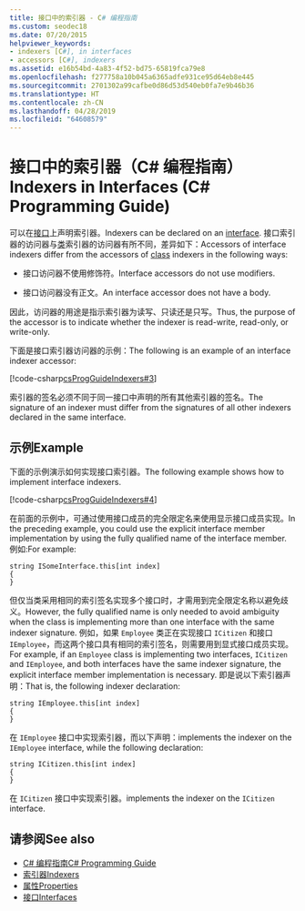 ```yaml
---
title: 接口中的索引器 - C# 编程指南
ms.custom: seodec18
ms.date: 07/20/2015
helpviewer_keywords:
- indexers [C#], in interfaces
- accessors [C#], indexers
ms.assetid: e16b54bd-4a83-4f52-bd75-65819fca79e8
ms.openlocfilehash: f277758a10b045a6365adfe931ce95d64eb8e445
ms.sourcegitcommit: 2701302a99cafbe0d86d53d540eb0fa7e9b46b36
ms.translationtype: HT
ms.contentlocale: zh-CN
ms.lasthandoff: 04/28/2019
ms.locfileid: "64608579"
---
```

# <a name="indexers-in-interfaces-c-programming-guide"></a><span data-ttu-id="e0654-102">接口中的索引器（C# 编程指南）</span><span class="sxs-lookup"><span data-stu-id="e0654-102">Indexers in Interfaces (C# Programming Guide)</span></span>
<span data-ttu-id="e0654-103">可以在[接口](../../../csharp/language-reference/keywords/interface.md)上声明索引器。</span><span class="sxs-lookup"><span data-stu-id="e0654-103">Indexers can be declared on an [interface](../../../csharp/language-reference/keywords/interface.md).</span></span> <span data-ttu-id="e0654-104">接口索引器的访问器与[类](../../../csharp/language-reference/keywords/class.md)索引器的访问器有所不同，差异如下：</span><span class="sxs-lookup"><span data-stu-id="e0654-104">Accessors of interface indexers differ from the accessors of [class](../../../csharp/language-reference/keywords/class.md) indexers in the following ways:</span></span>  
  
- <span data-ttu-id="e0654-105">接口访问器不使用修饰符。</span><span class="sxs-lookup"><span data-stu-id="e0654-105">Interface accessors do not use modifiers.</span></span>  
  
- <span data-ttu-id="e0654-106">接口访问器没有正文。</span><span class="sxs-lookup"><span data-stu-id="e0654-106">An interface accessor does not have a body.</span></span>  
  
 <span data-ttu-id="e0654-107">因此，访问器的用途是指示索引器为读写、只读还是只写。</span><span class="sxs-lookup"><span data-stu-id="e0654-107">Thus, the purpose of the accessor is to indicate whether the indexer is read-write, read-only, or write-only.</span></span>  
  
 <span data-ttu-id="e0654-108">下面是接口索引器访问器的示例：</span><span class="sxs-lookup"><span data-stu-id="e0654-108">The following is an example of an interface indexer accessor:</span></span>  
  
 [!code-csharp[csProgGuideIndexers#3](~/samples/snippets/csharp/VS_Snippets_VBCSharp/csProgGuideIndexers/CS/Indexers.cs#3)]  
  
 <span data-ttu-id="e0654-109">索引器的签名必须不同于同一接口中声明的所有其他索引器的签名。</span><span class="sxs-lookup"><span data-stu-id="e0654-109">The signature of an indexer must differ from the signatures of all other indexers declared in the same interface.</span></span>  
  
## <a name="example"></a><span data-ttu-id="e0654-110">示例</span><span class="sxs-lookup"><span data-stu-id="e0654-110">Example</span></span>  
 <span data-ttu-id="e0654-111">下面的示例演示如何实现接口索引器。</span><span class="sxs-lookup"><span data-stu-id="e0654-111">The following example shows how to implement interface indexers.</span></span>  
  
 [!code-csharp[csProgGuideIndexers#4](~/samples/snippets/csharp/VS_Snippets_VBCSharp/csProgGuideIndexers/CS/Indexers.cs#4)]  
  
 <span data-ttu-id="e0654-112">在前面的示例中，可通过使用接口成员的完全限定名来使用显示接口成员实现。</span><span class="sxs-lookup"><span data-stu-id="e0654-112">In the preceding example, you could use the explicit interface member implementation by using the fully qualified name of the interface member.</span></span> <span data-ttu-id="e0654-113">例如:</span><span class="sxs-lookup"><span data-stu-id="e0654-113">For example:</span></span>  
  
```  
string ISomeInterface.this[int index]   
{   
}   
```  
  
 <span data-ttu-id="e0654-114">但仅当类采用相同的索引签名实现多个接口时，才需用到完全限定名称以避免歧义。</span><span class="sxs-lookup"><span data-stu-id="e0654-114">However, the fully qualified name is only needed to avoid ambiguity when the class is implementing more than one interface with the same indexer signature.</span></span> <span data-ttu-id="e0654-115">例如，如果 `Employee` 类正在实现接口 `ICitizen` 和接口 `IEmployee`，而这两个接口具有相同的索引签名，则需要用到显式接口成员实现。</span><span class="sxs-lookup"><span data-stu-id="e0654-115">For example, if an `Employee` class is implementing two interfaces, `ICitizen` and `IEmployee`, and both interfaces have the same indexer signature, the explicit interface member implementation is necessary.</span></span> <span data-ttu-id="e0654-116">即是说以下索引器声明：</span><span class="sxs-lookup"><span data-stu-id="e0654-116">That is, the following indexer declaration:</span></span>  
  
```  
string IEmployee.this[int index]   
{   
}   
```  
  
 <span data-ttu-id="e0654-117">在 `IEmployee` 接口中实现索引器，而以下声明：</span><span class="sxs-lookup"><span data-stu-id="e0654-117">implements the indexer on the `IEmployee` interface, while the following declaration:</span></span>  
  
```  
string ICitizen.this[int index]
{   
}   
```  
  
 <span data-ttu-id="e0654-118">在 `ICitizen` 接口中实现索引器。</span><span class="sxs-lookup"><span data-stu-id="e0654-118">implements the indexer on the `ICitizen` interface.</span></span>  
  
## <a name="see-also"></a><span data-ttu-id="e0654-119">请参阅</span><span class="sxs-lookup"><span data-stu-id="e0654-119">See also</span></span>

- [<span data-ttu-id="e0654-120">C# 编程指南</span><span class="sxs-lookup"><span data-stu-id="e0654-120">C# Programming Guide</span></span>](../../../csharp/programming-guide/index.md)
- [<span data-ttu-id="e0654-121">索引器</span><span class="sxs-lookup"><span data-stu-id="e0654-121">Indexers</span></span>](../../../csharp/programming-guide/indexers/index.md)
- [<span data-ttu-id="e0654-122">属性</span><span class="sxs-lookup"><span data-stu-id="e0654-122">Properties</span></span>](../../../csharp/programming-guide/classes-and-structs/properties.md)
- [<span data-ttu-id="e0654-123">接口</span><span class="sxs-lookup"><span data-stu-id="e0654-123">Interfaces</span></span>](../../../csharp/programming-guide/interfaces/index.md)

